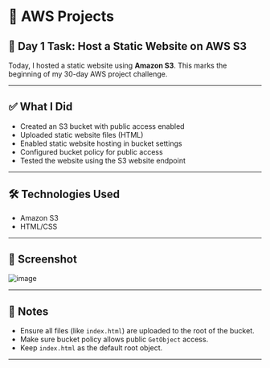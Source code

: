 # 🚀 AWS Projects

## 📅 Day 1 Task: Host a Static Website on AWS S3

Today, I hosted a static website using **Amazon S3**. This marks the beginning of my 30-day AWS project challenge.

---

## ✅ What I Did

- Created an S3 bucket with public access enabled
- Uploaded static website files (HTML)
- Enabled static website hosting in bucket settings
- Configured bucket policy for public access
- Tested the website using the S3 website endpoint

---


## 🛠️ Technologies Used

- Amazon S3
- HTML/CSS

---

## 📸 Screenshot
![image](https://github.com/user-attachments/assets/e600b251-d65d-4e75-9b38-f96a421513ae)


---

## 📌 Notes

- Ensure all files (like `index.html`) are uploaded to the root of the bucket.
- Make sure bucket policy allows public `GetObject` access.
- Keep `index.html` as the default root object.

---
